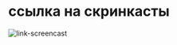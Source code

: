 # ссылка на скринкасты
![link-screencast](https://www.youtube.com/watch?v=XeK0UylJYu8&list=PLDyvV36pndZEgSRzWGuXFrTRUFuAAMciE)